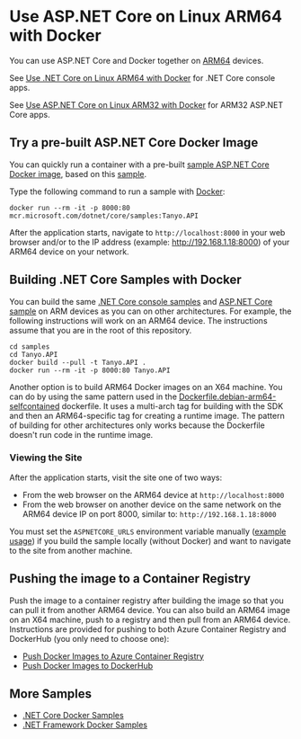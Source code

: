 # Use ASP.NET Core on Linux ARM64 with Docker

You can use ASP.NET Core and Docker together on [ARM64](https://en.wikipedia.org/wiki/ARM_architecture) devices.

See [Use .NET Core on Linux ARM64 with Docker](../dotnetapp/dotnet-docker-arm64.md) for .NET Core console apps.

See [Use ASP.NET Core on Linux ARM32 with Docker](aspnetcore-docker-arm32.md) for ARM32 ASP.NET Core apps.

## Try a pre-built ASP.NET Core Docker Image

You can quickly run a container with a pre-built [sample ASP.NET Core Docker image](https://hub.docker.com/_/microsoft-dotnet-core-samples/), based on this [sample](Dockerfile).

Type the following command to run a sample with [Docker](https://www.docker.com/products/docker):

```console
docker run --rm -it -p 8000:80 mcr.microsoft.com/dotnet/core/samples:Tanyo.API
```

After the application starts, navigate to `http://localhost:8000` in your web browser and/or to the IP address (example: http://192.168.1.18:8000) of your ARM64 device on your network.

## Building .NET Core Samples with Docker

You can build the same [.NET Core console samples](README.md) and [ASP.NET Core sample](../Tanyo.API/README.md) on ARM devices as you can on other architectures. For example, the following instructions will work on an ARM64 device. The instructions assume that you are in the root of this repository.

```console
cd samples
cd Tanyo.API
docker build --pull -t Tanyo.API .
docker run --rm -it -p 8000:80 Tanyo.API
```

Another option is to build ARM64 Docker images on an X64 machine. You can do by using the same pattern used in the [Dockerfile.debian-arm64-selfcontained](../dotnetapp/Dockerfile.debian-arm64-selfcontained) dockerfile. It uses a multi-arch tag for building with the SDK and then an ARM64-specific tag for creating a runtime image. The pattern of building for other architectures only works because the Dockerfile doesn't run code in the runtime image.

### Viewing the Site

After the application starts, visit the site one of two ways:

* From the web browser on the ARM64 device at `http://localhost:8000`
* From the web browser on another device on the same network on the ARM64 device IP on port 8000, similar to: `http://192.168.1.18:8000`

You must set the `ASPNETCORE_URLS` environment variable manually ([example usage](https://github.com/dotnet/dotnet-docker/blob/master/2.1/runtime-deps/stretch-slim/arm64v7/Dockerfile#L19)) if you build the sample locally (without Docker) and want to navigate to the site from another machine.

## Pushing the image to a Container Registry

Push the image to a container registry after building the image so that you can pull it from another ARM64 device. You can also build an ARM64 image on an X64 machine, push to a registry and then pull from an ARM64 device. Instructions are provided for pushing to both Azure Container Registry and DockerHub (you only need to choose one):

* [Push Docker Images to Azure Container Registry](push-image-to-acr.md)
* [Push Docker Images to DockerHub](push-image-to-dockerhub.md)

## More Samples

* [.NET Core Docker Samples](../README.md)
* [.NET Framework Docker Samples](https://github.com/microsoft/dotnet-framework-docker-samples/)
